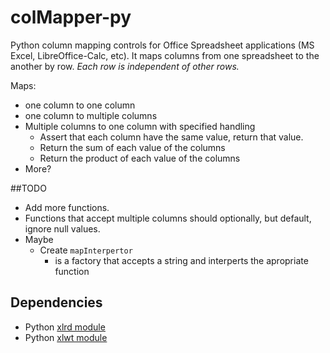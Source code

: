 colMapper-py
============

Python column mapping controls for Office Spreadsheet applications (MS Excel, LibreOffice-Calc, etc).
It maps columns from one spreadsheet to the another by row.  _Each row is independent of other rows._

Maps: 
  - one column to one column
  - one column to multiple columns
  - Multiple columns to one column with specified handling
    + Assert that each column have the same value, return that value.
    + Return the sum of each value of the columns
    + Return the product of each value of the columns
  - More?

##TODO

- Add more functions.
- Functions that accept multiple columns should optionally, but default, ignore null values.
- Maybe
  + Create `mapInterpertor`
    - is a factory that accepts a string and interperts the apropriate function

## Dependencies

- Python [xlrd module](https://github.com/python-excel/xlrd)
- Python [xlwt module](https://github.com/python-excel/xlwt)
